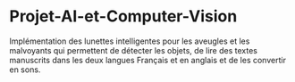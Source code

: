 # Projet-AI-et-Computer-Vision
Implémentation des lunettes intelligentes pour les aveugles et les malvoyants qui permettent de détecter les objets, de lire des textes manuscrits dans les deux langues Français et en anglais et de les convertir en sons.
